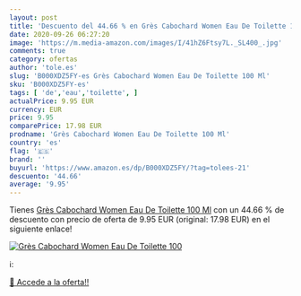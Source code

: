 ```yaml
---
layout: post
title: 'Descuento del 44.66 % en Grès Cabochard Women Eau De Toilette 100'
date: 2020-09-26 06:27:20
image: 'https://m.media-amazon.com/images/I/41hZ6Ftsy7L._SL400_.jpg'
comments: true
category: ofertas
author: 'tole.es'
slug: 'B000XDZ5FY-es Grès Cabochard Women Eau De Toilette 100 Ml'
sku: 'B000XDZ5FY-es'
tags: [ 'de','eau','toilette', ]
actualPrice: 9.95 EUR
currency: EUR
price: 9.95
comparePrice: 17.98 EUR
prodname: 'Grès Cabochard Women Eau De Toilette 100 Ml'
country: 'es'
flag: '🇪🇸'
brand: ''
buyurl: 'https://www.amazon.es/dp/B000XDZ5FY/?tag=tolees-21'
descuento: '44.66'
average: '9.95'
---
```


Tienes [Grès Cabochard Women Eau De Toilette 100 Ml](https://www.amazon.es/dp/B000XDZ5FY/?tag=tolees-21) con un 44.66 % de descuento con precio de oferta de 9.95 EUR (original: 17.98 EUR) en el siguiente enlace!

[![Grès Cabochard Women Eau De Toilette 100](https://m.media-amazon.com/images/I/41hZ6Ftsy7L._SL400_.jpg)](https://www.amazon.es/dp/B000XDZ5FY/?tag=tolees-21)

ℹ️:


[🛒 Accede a la oferta!!](https://www.amazon.es/dp/B000XDZ5FY/?tag=tolees-21)
